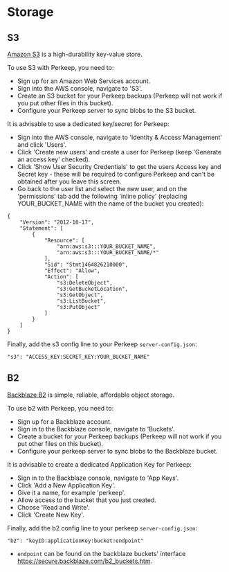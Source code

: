 # Storage

## S3

[Amazon S3](https://aws.amazon.com/s3/) is a high-durability key-value store.

To use S3 with Perkeep, you need to:

* Sign up for an Amazon Web Services account.
* Sign into the AWS console, navigate to 'S3'.
* Create an S3 bucket for your Perkeep backups (Perkeep will not work if you put other files in this bucket).
* Configure your Perkeep server to sync blobs to the S3 bucket.

It is advisable to use a dedicated key/secret for Perkeep:

* Sign into the AWS console, navigate to 'Identity & Access Management' and click 'Users'.
* Click 'Create new users' and create a user for Perkeep (keep 'Generate an access key' checked).
* Click 'Show User Security Credentials' to get the users Access key and Secret key - these will be required to configure Perkeep and can't be obtained after you leave this screen.
* Go back to the user list and select the new user, and on the 'permissions' tab add the following 'inline policy' (replacing YOUR_BUCKET_NAME with the name of the bucket you created):

```
{
    "Version": "2012-10-17",
    "Statement": [
        {
            "Resource": [
                "arn:aws:s3:::YOUR_BUCKET_NAME",
                "arn:aws:s3:::YOUR_BUCKET_NAME/*"
            ],
            "Sid": "Stmt1464826210000",
            "Effect": "Allow",
            "Action": [
                "s3:DeleteObject",
                "s3:GetBucketLocation",
                "s3:GetObject",
                "s3:ListBucket",
                "s3:PutObject"
            ]
        }
    ]
}
```

Finally, add the s3 config line to your Perkeep `server-config.json`:
```
"s3": "ACCESS_KEY:SECRET_KEY:YOUR_BUCKET_NAME"
```

## B2

[Backblaze B2](https://www.backblaze.com/b2/cloud-storage.html) is simple, reliable, affordable object storage.

To use b2 with Perkeep, you need to:

* Sign up for a Backblaze account.
* Sign in to the Backblaze console, navigate to 'Buckets'.
* Create a bucket for your Perkeep backups (Perkeep will not work if you put other files on this bucket).
* Configure your perkeep server to sync blobs to the Backblaze bucket.

It is advisable to create a dedicated Application Key for Perkeep:

* Sign in to the Backblaze console, navigate to 'App Keys'.
* Click 'Add a New Application Key'.
* Give it a name, for example 'perkeep'.
* Allow access to the bucket that you just created.
* Choose 'Read and Write'.
* Click 'Create New Key'.

Finally, add the b2 config line to your perkeep `server-config.json`:
```
"b2": "keyID:applicationKey:bucket:endpoint"
```

- `endpoint` can be found on the backblaze buckets' interface https://secure.backblaze.com/b2_buckets.htm.
